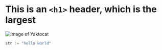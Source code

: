 # This is an `<h1>` header, which is the largest

![Image of Yaktocat](https://octodex.github.com/images/yaktocat.png)

``` go
str := "hello world"
```

